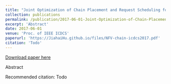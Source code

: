```yaml
---
title: "Joint Optimization of Chain Placement and Request Scheduling for Network Function Virtualization"
collection: publications
permalink: /publication/2017-06-01-Joint-Optimization-of-Chain-Placement-and-Request-Scheduling-for-Network-Function-Virtualization
excerpt: 'Abstract'
date: 2017-06-01
venue: 'Proc. of IEEE ICDCS'
paperurl: 'https://JiahaiHu.github.io/files/NFV-chain-icdcs2017.pdf'
citation: 'Todo'
---
```


<a href='https://JiahaiHu.github.io/files/NFV-chain-icdcs2017.pdf'>Download paper here</a>

Abstract

Recommended citation: Todo
